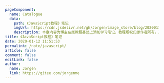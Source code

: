 ```yaml
---
pageComponent:
  name: Catalogue
  data:
    path: 《JavaScript教程》笔记
    imgUrl: https://cdn.jsdelivr.net/gh/Jorgen/image_store/blog/20200112120340.png
    description: 本章内容为博主在原教程基础上添加学习笔记，教程版权归原作者所有。来源：<a href='https://wangdoc.com/javascript/' target='_blank'>JavaScript教程</a>
title: 《JavaScript教程》笔记
date: 2020-01-12 11:51:53
permalink: /note/javascript/
article: false
comment: false
editLink: false
author:
  name: Jorgen
  link: https://gitee.com/jorgenme
---
```

